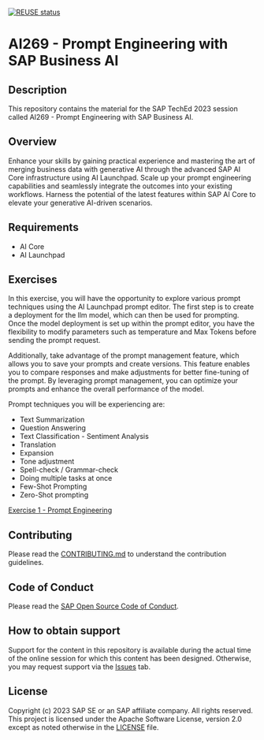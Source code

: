 [![REUSE status](https://api.reuse.software/badge/github.com/SAP-samples/teched2023-AI269)](https://api.reuse.software/info/github.com/SAP-samples/teched2023-AI269)

# AI269 - Prompt Engineering with SAP Business AI

## Description

This repository contains the material for the SAP TechEd 2023 session called AI269 - Prompt Engineering with SAP Business AI.  

## Overview

Enhance your skills by gaining practical experience and mastering the art of merging business data with generative AI through the advanced SAP AI Core infrastructure using AI Launchpad. Scale up your prompt engineering capabilities and seamlessly integrate the outcomes into your existing workflows. Harness the potential of the latest features within SAP AI Core to elevate your generative AI-driven scenarios.

## Requirements
- AI Core 
- AI Launchpad

## Exercises

In this exercise, you will have the opportunity to explore various prompt techniques using the AI Launchpad prompt editor. The first step is to create a deployment for the llm model, which can then be used for prompting. Once the model deployment is set up within the prompt editor, you have the flexibility to modify parameters such as temperature and Max Tokens before sending the prompt request.

Additionally, take advantage of the prompt management feature, which allows you to save your prompts and create versions. This feature enables you to compare responses and make adjustments for better fine-tuning of the prompt. By leveraging prompt management, you can optimize your prompts and enhance the overall performance of the model.

Prompt techniques you will be experiencing are:
- Text Summarization
- Question Answering
- Text Classification - Sentiment Analysis
- Translation
- Expansion
- Tone adjustment
- Spell-check / Grammar-check
- Doing multiple tasks at once
- Few-Shot Prompting
- Zero-Shot prompting

[Exercise 1 - Prompt Engineering](exercises/ex1/)


## Contributing
Please read the [CONTRIBUTING.md](./CONTRIBUTING.md) to understand the contribution guidelines.

## Code of Conduct
Please read the [SAP Open Source Code of Conduct](https://github.com/SAP-samples/.github/blob/main/CODE_OF_CONDUCT.md).

## How to obtain support

Support for the content in this repository is available during the actual time of the online session for which this content has been designed. Otherwise, you may request support via the [Issues](../../issues) tab.

## License
Copyright (c) 2023 SAP SE or an SAP affiliate company. All rights reserved. This project is licensed under the Apache Software License, version 2.0 except as noted otherwise in the [LICENSE](LICENSES/Apache-2.0.txt) file.
